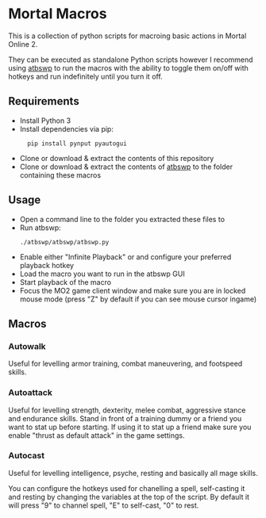 # Mortal Macros

This is a collection of python scripts for macroing basic actions in Mortal Online 2.

They can be executed as standalone Python scripts however I recommend using [atbswp](https://github.com/RMPR/atbswp) to run the macros with the ability to toggle them on/off with hotkeys and run indefinitely until you turn it off.

## Requirements

  - Install Python 3
  - Install dependencies via pip:
    ```
      pip install pynput pyautogui
    ```
  - Clone or download & extract the contents of this repository
  - Clone or download & extract the contents of [atbswp](https://github.com/RMPR/atbswp) to the folder containing these macros 

## Usage

 - Open a command line to the folder you extracted these files to
 - Run atbswp:
    ```
    ./atbswp/atbswp/atbswp.py
    ```
 - Enable either "Infinite Playback" or  and configure your preferred playback hotkey
 - Load the macro you want to run in the atbswp GUI
 - Start playback of the macro
 - Focus the MO2 game client window and make sure you are in locked mouse mode (press "Z" by default if you can see mouse cursor ingame)

## Macros

### Autowalk

Useful for levelling armor training, combat maneuvering, and footspeed skills.

### Autoattack

Useful for levelling strength, dexterity, melee combat, aggressive stance and endurance skills. Stand in front of a training dummy or a friend you want to stat up before starting. If using it to stat up a friend make sure you enable "thrust as default attack" in the game settings.

### Autocast

Useful for levelling intelligence, psyche, resting and basically all mage skills.

You can configure the hotkeys used for chanelling a spell, self-casting it and resting by changing the variables at the top of the script. By default it will press "9" to channel spell, "E" to self-cast, "0" to rest.